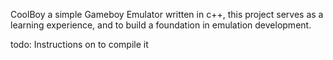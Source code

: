 CoolBoy a simple Gameboy Emulator written in c++, this project serves as a learning experience, and to build a foundation in emulation development.

todo: Instructions on to compile it
